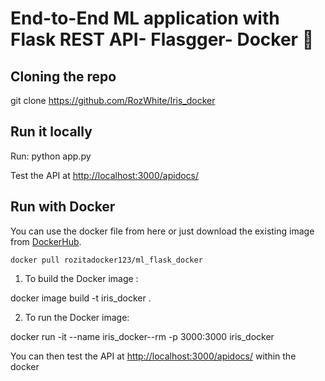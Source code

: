 # End-to-End ML application with Flask REST API- Flasgger- Docker  🐳

## Cloning the repo
git clone https://github.com/RozWhite/Iris_docker

## Run it locally 
Run: python app.py 

Test the API at <http://localhost:3000/apidocs/>

## Run with Docker

You can use the docker file from here or just download the existing image from [DockerHub](https://hub.docker.com/r/rozitadocker123/ml_flask_docker/).
```
docker pull rozitadocker123/ml_flask_docker
```

1. To build the Docker image :

docker image build -t iris_docker .


2. To run the Docker image:

docker run -it --name iris_docker--rm -p 3000:3000 iris_docker

You can then test the API at <http://localhost:3000/apidocs/>  within the docker


